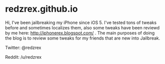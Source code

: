 # redzrex.github.io

Hi, I've been jailbreaking my iPhone since iOS 5. I've tested tons of tweaks before and sometimes localizes them, also some tweaks have been reviewd by me here: http://iphonerex.blogspot.com/ . The main purposes of doing the blog is to review some tweaks for my friends that are new into Jailbreak.

Twitter: @redzrex

Reddit: /u/redzrex
